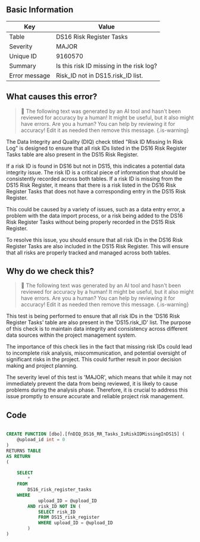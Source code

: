 ## Basic Information
| Key         | Value          |
|-------------|----------------|
| Table       | DS16 Risk Register Tasks |
| Severity    | MAJOR |
| Unique ID   | 9160570   |
| Summary     | Is this risk ID missing in the risk log? |
| Error message | Risk_ID not in DS15.risk_ID list. |

## What causes this error?

> :robot: The following text was generated by an AI tool and hasn't been reviewed for accuracy by a human! It might be useful, but it also might have errors. Are you a human? You can help by reviewing it for accuracy! Edit it as needed then remove this message.
{.is-warning}

The Data Integrity and Quality (DIQ) check titled "Risk ID Missing In Risk Log" is designed to ensure that all risk IDs listed in the DS16 Risk Register Tasks table are also present in the DS15 Risk Register. 

If a risk ID is found in DS16 but not in DS15, this indicates a potential data integrity issue. The risk ID is a critical piece of information that should be consistently recorded across both tables. If a risk ID is missing from the DS15 Risk Register, it means that there is a risk listed in the DS16 Risk Register Tasks that does not have a corresponding entry in the DS15 Risk Register. 

This could be caused by a variety of issues, such as a data entry error, a problem with the data import process, or a risk being added to the DS16 Risk Register Tasks without being properly recorded in the DS15 Risk Register. 

To resolve this issue, you should ensure that all risk IDs in the DS16 Risk Register Tasks are also included in the DS15 Risk Register. This will ensure that all risks are properly tracked and managed across both tables.
## Why do we check this?

> :robot: The following text was generated by an AI tool and hasn't been reviewed for accuracy by a human! It might be useful, but it also might have errors. Are you a human? You can help by reviewing it for accuracy! Edit it as needed then remove this message.
{.is-warning}

This test is being performed to ensure that all risk IDs in the 'DS16 Risk Register Tasks' table are also present in the 'DS15.risk_ID' list. The purpose of this check is to maintain data integrity and consistency across different data sources within the project management system. 

The importance of this check lies in the fact that missing risk IDs could lead to incomplete risk analysis, miscommunication, and potential oversight of significant risks in the project. This could further result in poor decision making and project planning. 

The severity level of this test is 'MAJOR', which means that while it may not immediately prevent the data from being reviewed, it is likely to cause problems during the analysis phase. Therefore, it is crucial to address this issue promptly to ensure accurate and reliable project risk management.
## Code

```sql

CREATE FUNCTION [dbo].[fnDIQ_DS16_RR_Tasks_IsRiskIDMissingInDS15] (
	@upload_id int = 0
)
RETURNS TABLE
AS RETURN
(
	
	SELECT 
		*
	FROM 
		DS16_risk_register_tasks
	WHERE 
			upload_ID = @upload_ID
		AND risk_ID NOT IN (
			SELECT risk_ID
			FROM DS15_risk_register
			WHERE upload_ID = @upload_ID
		)
)
```

